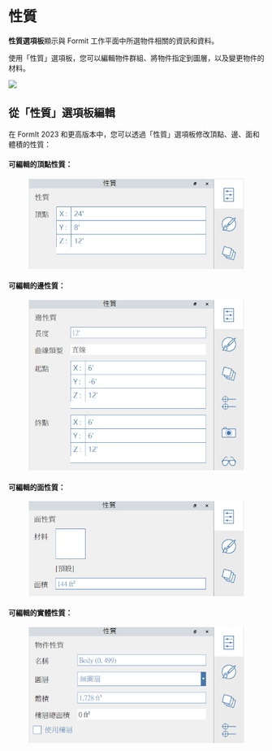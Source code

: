 # 性質

**性質選項板**顯示與 Formit 工作平面中所選物件相關的資訊和資料。

使用「性質」選項板，您可以編輯物件群組、將物件指定到圖層，以及變更物件的材料。

![](../.gitbook/assets/properties\_palette.png)

## 從「性質」選項板編輯

在 FormIt 2023 和更高版本中，您可以透過「性質」選項板修改頂點、邊、面和體積的性質：

#### 可編輯的頂點性質：

<figure><img src="../.gitbook/assets/EditVertex.png" alt=""><figcaption></figcaption></figure>

#### 可編輯的邊性質：

<figure><img src="../.gitbook/assets/EditEdge.png" alt=""><figcaption></figcaption></figure>

#### 可編輯的面性質：

<figure><img src="../.gitbook/assets/EditFace (1).png" alt=""><figcaption></figcaption></figure>

#### 可編輯的實體性質：

<figure><img src="../.gitbook/assets/image (13).png" alt=""><figcaption></figcaption></figure>
